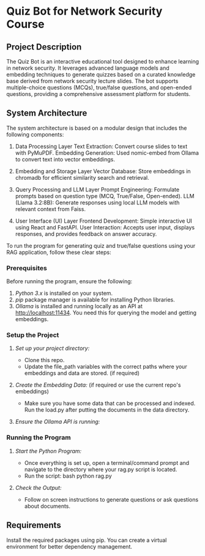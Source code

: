 # Quiz Bot for Network Security Course

## Project Description

The Quiz Bot is an interactive educational tool designed to enhance learning in network security. It leverages advanced language models and embedding techniques to generate quizzes based on a curated knowledge base derived from network security lecture slides. The bot supports multiple-choice questions (MCQs), true/false questions, and open-ended questions, providing a comprehensive assessment platform for students.

## System Architecture

The system architecture is based on a modular design that includes the following components:

1. Data Processing Layer
   Text Extraction: Convert course slides to text with PyMuPDF.
   Embedding Generation: Used nomic-embed from Ollama to convert text into vector embeddings.

2. Embedding and Storage Layer
   Vector Database: Store embeddings in chromadb for efficient similarity search and retrieval.

3. Query Processing and LLM Layer
   Prompt Engineering: Formulate prompts based on question type (MCQ, True/False, Open-ended).
   LLM (Llama 3.2:8B): Generate responses using local LLM models with relevant context from Faiss.

4. User Interface (UI) Layer
   Frontend Development: Simple interactive UI using React and FastAPI.
   User Interaction: Accepts user input, displays responses, and provides feedback on answer accuracy.

To run the program for generating quiz and true/false questions using your RAG application, follow these clear steps:

### Prerequisites

Before running the program, ensure the following:

1. _Python 3.x_ is installed on your system.
2. _pip_ package manager is available for installing Python libraries.
3. _Ollama_ is installed and running locally as an API at <http://localhost:11434>. You need this for querying the model and getting embeddings.

### Setup the Project

1. _Set up your project directory:_

   - Clone this repo.
   - Update the file_path variables with the correct paths where your embeddings and data are stored. (if required)

2. _Create the Embedding Data:_ (if required or use the current repo's embeddings)

   - Make sure you have some data that can be processed and indexed. Run the load.py after putting the documents in the data directory.

3. _Ensure the Ollama API is running:_

### Running the Program

1. _Start the Python Program:_

   - Once everything is set up, open a terminal/command prompt and navigate to the directory where your rag.py script is located.
   - Run the script:
     bash
     python rag.py

2. _Check the Output:_

   - Follow on screen instructions to generate questions or ask questions about documents.

## Requirements

Install the required packages using pip. You can create a virtual environment for better dependency management.
